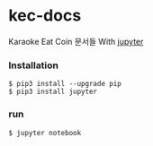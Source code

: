 # kec-docs
Karaoke Eat Coin 문서들 With [jupyter](https://jupyter.org/)

### Installation
```
$ pip3 install --upgrade pip
$ pip3 install jupyter
```

### run
```
$ jupyter notebook
```

